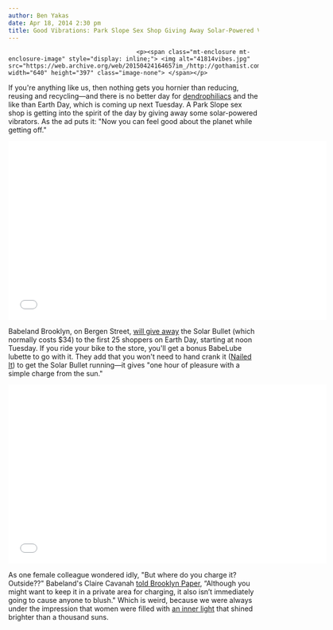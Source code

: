 ```yaml
---
author: Ben Yakas
date: Apr 18, 2014 2:30 pm
title: Good Vibrations: Park Slope Sex Shop Giving Away Solar-Powered Vibrators For Earth Day
---
```


	
										<p><span class="mt-enclosure mt-enclosure-image" style="display: inline;"> <img alt="41814vibes.jpg" src="https://web.archive.org/web/20150424164657im_/http://gothamist.com/attachments/byakas/41814vibes.jpg" width="640" height="397" class="image-none"> </span></p>

<p>If you&apos;re anything like us, then nothing gets you hornier than reducing, reusing and recycling&#x2014;and there is no better day for <a href="https://web.archive.org/web/20150424164657/http://en.wikipedia.org/wiki/Dendrophilia_(paraphilia)">dendrophiliacs</a> and the like than Earth Day, which is coming up next Tuesday. A Park Slope sex shop is getting into the spirit of the day by giving away some solar-powered vibrators. As the ad puts it: &quot;Now you can feel good about the planet while getting off.&quot;</p>

<p><iframe width="640" height="360" src="//web.archive.org/web/20150424164657if_/http://www.youtube.com/embed/lJUogAQgAlU" frameborder="0" allowfullscreen></iframe></p>

<p>Babeland Brooklyn, on Bergen Street, <a href="https://web.archive.org/web/20150424164657/https://www.eventbrite.com/e/earth-shattering-orgasms-for-earth-day-vibrator-giveaway-tickets-10847371781">will give away</a> the Solar Bullet (which normally costs $34) to the first 25 shoppers on Earth Day, starting at noon Tuesday. If you ride your bike to the store, you&apos;ll get a bonus BabeLube lubette to go with it. They add that you won&apos;t need to hand crank it (<a href="https://web.archive.org/web/20150424164657/http://instantrimshot.com/">Nailed It</a>) to get the Solar Bullet running&#x2014;it gives &quot;one hour of pleasure with a simple charge from the sun.&quot;</p>

<p><iframe width="640" height="360" src="//web.archive.org/web/20150424164657if_/http://www.youtube.com/embed/f0cChDjeJt4?t=3m9s" frameborder="0" allowfullscreen></iframe></p>

<p>As one female colleague wondered idly, &quot;But where do you charge it? Outside??&quot; Babeland&apos;s Claire Cavanah <a href="https://web.archive.org/web/20150424164657/http://www.brooklynpaper.com/stories/37/17/dtg-solar-powered-vibrators-2014-04-18-bk_37_17.html">told Brooklyn Paper</a>, &#x201C;Although you might want to keep it in a private area for charging, it also isn&#x2019;t immediately going to cause anyone to blush.&quot; Which is weird, because we were always under the impression that women were filled with <a href="https://web.archive.org/web/20150424164657/https://www.google.com/search?q=women+inner+light&amp;oq=women+inner+light&amp;aqs=chrome..69i57j0.1582j0j4&amp;sourceid=chrome&amp;es_sm=91&amp;ie=UTF-8">an inner light</a> that shined brighter than a thousand suns.</p>					
										
									
				